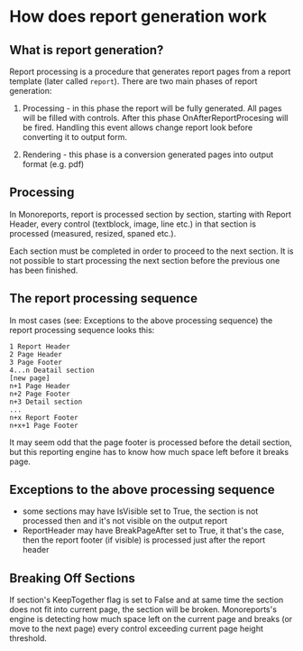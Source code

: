 How does report generation work
===============================

What is report generation?
--------------------------------------
Report processing is a procedure that generates report pages from a report template (later called `report`). 
There are two main phases of report generation:

1. Processing - in this phase the report will be fully generated. All pages will be filled with controls. After this phase OnAfterReportProcesing will be fired. Handling this event allows change report look before converting it to output form.

2. Rendering - this phase is a conversion generated pages into output format (e.g. pdf)

Processing
----------------------------
In Monoreports, report is processed section by section, starting with Report Header, every control (textblock, image, line etc.) in that section is processed (measured, resized, spaned  etc.).

Each section must be completed in order to proceed to the next section. It is not possible to start processing the next section before the previous one has been finished.

The report processing sequence
------------------------------

In most cases (see: Exceptions to the above processing sequence) the report processing sequence looks this:

	1 Report Header
	2 Page Header
	3 Page Footer  
	4...n Deatail section
	[new page]
	n+1 Page Header
	n+2 Page Footer
	n+3 Detail section
	...
	n+x Report Footer
	n+x+1 Page Footer
	

It may seem odd that the page footer is processed before the detail section, but this reporting engine has to know how much space left before it breaks page.

Exceptions to the above processing sequence
-------------------------------------------
- some sections may have IsVisible set to True, the section is not processed then and it's not visible on the output report
- ReportHeader may have BreakPageAfter set to True, it that's the case, then the report footer (if visible) is processed just after the report header

Breaking Off Sections
---------------------

If section's KeepTogether flag is set to False and at same time the section does not fit into current page, the section will be broken. Monoreports's engine is detecting how much space left on the current page and breaks (or move to the next page) every control exceeding current page height threshold.


